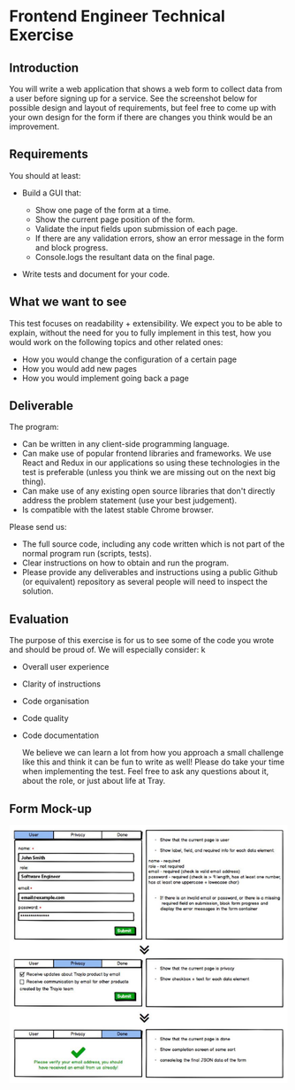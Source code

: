 # Frontend Engineer Technical Exercise

## Introduction

You will write a web application that shows a web form to collect data from a user before signing up for a service. See the screenshot below for possible design and layout of requirements, but feel free to come up with your own design for the form if there are changes you think would be an improvement.

## Requirements

You should at least:

- Build a GUI that:

  - Show one page of the form at a time.
  - Show the current page position of the form.
  - Validate the input fields upon submission of each page.
  - If there are any validation errors, show an error message in the form and block progress.
  - Console.logs the resultant data on the final page.

- Write tests and document for your code.

## What we want to see

This test focuses on readability + extensibility. We expect you to be able to explain, without the need for you to fully implement in this test, how you would work on the following topics and other related ones:

- How you would change the configuration of a certain page
- How you would add new pages
- How you would implement going back a page

## Deliverable

The program:

- Can be written in any client-side programming language.
- Can make use of popular frontend libraries and frameworks. We use React and Redux in our applications so using these technologies in the test is preferable (unless you think we are missing out on the next big thing).
- Can make use of any existing open source libraries that don't directly address the problem statement (use your best judgement).
- Is compatible with the latest stable Chrome browser.

Please send us:

- The full source code, including any code written which is not part of the normal program run (scripts, tests).
- Clear instructions on how to obtain and run the program.
- Please provide any deliverables and instructions using a public Github (or equivalent) repository as several people will need to inspect the solution.

## Evaluation

The purpose of this exercise is for us to see some of the code you wrote and should be proud of. We will especially consider:
k
- Overall user experience
- Clarity of instructions
- Code organisation
- Code quality
- Code documentation

  We believe we can learn a lot from how you approach a small challenge like this and think it can be fun to write as well! Please do take your time when implementing the test. Feel free to ask any questions about it, about the role, or just about life at Tray.

## Form Mock-up

<p align="center" width="100%">
  <img src="./formMockUp.png" alt="Form Mock-up"/>
</p>